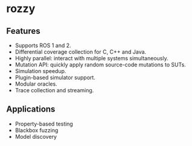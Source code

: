 # rozzy


## Features

* Supports ROS 1 and 2.
* Differential coverage collection for C, C++ and Java.
* Highly parallel: interact with multiple systems simultaneously.
* Mutation API: quickly apply random source-code mutations to SUTs.
* Simulation speedup.
* Plugin-based simulator support.
* Modular oracles.
* Trace collection and streaming.


## Applications

* Property-based testing
* Blackbox fuzzing
* Model discovery
